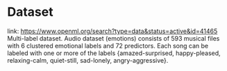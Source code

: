 # Dataset
link: https://www.openml.org/search?type=data&status=active&id=41465
Multi-label dataset. Audio dataset (emotions) consists of 593 musical files with 6 clustered emotional labels and 72 predictors. Each song can be labeled with one or more of the labels {amazed-surprised, happy-pleased, relaxing-calm, quiet-still, sad-lonely, angry-aggressive}.
